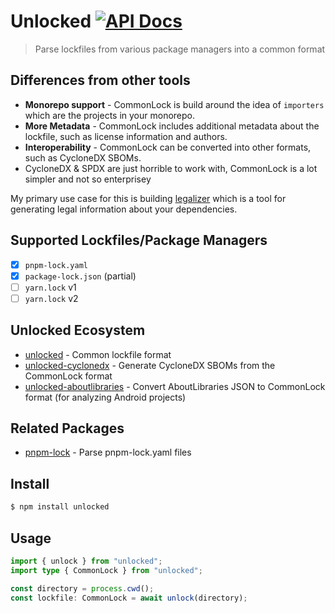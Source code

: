 # Unlocked [![API Docs](https://img.shields.io/badge/API%20Docs-blue.svg)](https://paka.dev/npm/unlocked)

> Parse lockfiles from various package managers into a common format
## Differences from other tools

- **Monorepo support** - CommonLock is build around the idea of `importers` which are the projects in your monorepo.
- **More Metadata** - CommonLock includes additional metadata about the lockfile, such as license information and authors.
- **Interoperability** - CommonLock can be converted into other formats, such as CycloneDX SBOMs.
- CycloneDX & SPDX are just horrible to work with, CommonLock is a lot simpler and not so enterprisey

My primary use case for this is building [legalizer](../legalizer) which is a tool for generating legal information about your dependencies.

## Supported Lockfiles/Package Managers

- [x] `pnpm-lock.yaml`
- [x] `package-lock.json` (partial)
- [ ] `yarn.lock` v1
- [ ] `yarn.lock` v2

## Unlocked Ecosystem

- [unlocked](../unlocked) - Common lockfile format
- [unlocked-cyclonedx](../unlocked-cyclonedx) - Generate CycloneDX SBOMs from the CommonLock format
- [unlocked-aboutlibraries](../unlocked-aboutlibraries) - Convert AboutLibraries JSON to CommonLock format (for analyzing Android projects)
## Related Packages

- [pnpm-lock](../pnpm-lock) - Parse pnpm-lock.yaml files

## Install

```bash
$ npm install unlocked
```

## Usage

```ts
import { unlock } from "unlocked";
import type { CommonLock } from "unlocked";

const directory = process.cwd();
const lockfile: CommonLock = await unlock(directory);
```
